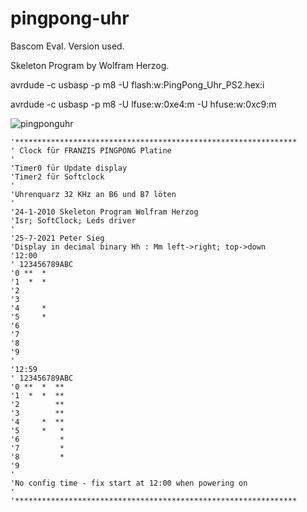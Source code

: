 # pingpong-uhr

Bascom Eval. Version used.

Skeleton Program by Wolfram Herzog.

avrdude -c usbasp -p m8 -U flash:w:PingPong_Uhr_PS2.hex:i

avrdude -c usbasp -p m8 -U lfuse:w:0xe4:m -U hfuse:w:0xc9:m 

![pingponguhr](https://github.com/petersieg/pingpong-uhr/blob/master/pingponguhr.jepg)

```
'***************************************************************
' Clock für FRANZIS PINGPONG Platine
'
'Timer0 für Update display
'Timer2 für Softclock
'
'Uhrenquarz 32 KHz an B6 und B7 löten
'
'24-1-2010 Skeleton Program Wolfram Herzog
'Isr; SoftClock; Leds driver
'
'25-7-2021 Peter Sieg
'Display in decimal binary Hh : Mm left->right; top->down
'12:00
' 123456789ABC
'0 **  *
'1  *  *
'2
'3
'4     *
'5     *
'6
'7
'8
'9
'
'12:59
' 123456789ABC
'0 **  *  **
'1  *  *  **
'2        **
'3        **
'4     *  **
'5     *   *
'6         *
'7         *
'8         *
'9
'
'No config time - fix start at 12:00 when powering on
'
'***************************************************************
